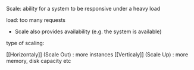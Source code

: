 Scale: ability for a system to be responsive under a heavy load 

load: too many requests

- Scale also provides availability (e.g. the system is available)

type of scaling:

[[Horizontaly]] (Scale Out) : more instances 
[[Verticaly]] (Scale Up) : more memory, disk capacity etc
